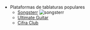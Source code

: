 * Plataformas de tablaturas populares
  * [Songsterr](https://www.songsterr.com)
  	![songsterr](/utils/songsterr.giff)
  * [Ultimate Guitar](https://www.ultimate-guitar.com)
  * [Cifra Club](https://www.cifraclub.com.br)
